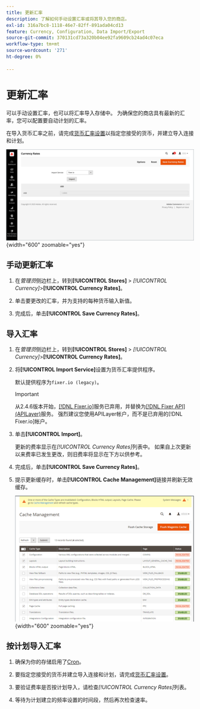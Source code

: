 ```yaml
---
title: 更新汇率
description: 了解如何手动设置汇率或将其导入您的商店。
exl-id: 316a7bc8-1118-46e7-82ff-891ada04cd13
feature: Currency, Configuration, Data Import/Export
source-git-commit: 370131cd73a320b04ee92fa9609cb24ad4c07eca
workflow-type: tm+mt
source-wordcount: '271'
ht-degree: 0%

---
```


# 更新汇率

可以手动设置汇率，也可以将汇率导入存储中。 为确保您的商店具有最新的汇率，您可以配置要自动计划的汇率。

在导入货币汇率之前，请完成[货币汇率设置](currency-configuration.md)以指定您接受的货币，并建立导入连接和计划。

![汇率](./assets/stores-currency-rate-update.png){width="600" zoomable="yes"}

## 手动更新汇率

1. 在&#x200B;_管理员_&#x200B;侧边栏上，转到&#x200B;**[!UICONTROL Stores]** > _[!UICONTROL Currency]_>**[!UICONTROL Currency Rates]**。

1. 单击要更改的汇率，并为支持的每种货币输入新值。

1. 完成后，单击&#x200B;**[!UICONTROL Save Currency Rates]**。

## 导入汇率

1. 在&#x200B;_管理员_&#x200B;侧边栏上，转到&#x200B;**[!UICONTROL Stores]** > _[!UICONTROL Currency]_>**[!UICONTROL Currency Rates]**。

1. 将&#x200B;**[!UICONTROL Import Service]**&#x200B;设置为货币汇率提供程序。

   默认提供程序为`fixer.io (legacy)`。

   >[!IMPORTANT]
   >
   >从2.4.6版本开始，[[!DNL Fixer.io]](https://fixer.io/)服务已弃用，并替换为[[!DNL Fixer API] (APILayer)](https://apilayer.com/marketplace/fixer-api)服务。 强烈建议您使用APILayer帐户，而不是已弃用的[!DNL Fixer.io]帐户。

1. 单击&#x200B;**[!UICONTROL Import]**。

   更新的费率显示在&#x200B;_[!UICONTROL Currency Rates]_&#x200B;列表中。 如果自上次更新以来费率已发生更改，则旧费率将显示在下方以供参考。

1. 完成后，单击&#x200B;**[!UICONTROL Save Currency Rates]**。

1. 提示更新缓存时，单击&#x200B;**[!UICONTROL Cache Management]**&#x200B;链接并刷新无效缓存。

   ![系统消息 — 刷新无效的缓存](./assets/currency-cache-update.png){width="600" zoomable="yes"}

## 按计划导入汇率

1. 确保为你的存储启用了[Cron](../systems/cron.md)。

1. 要指定您接受的货币并建立导入连接和计划，请完成[货币汇率设置](currency-configuration.md)。

1. 要验证费率是否按计划导入，请检查&#x200B;_[!UICONTROL Currency Rates]_&#x200B;列表。

1. 等待为计划建立的频率设置的时间段，然后再次检查速率。

